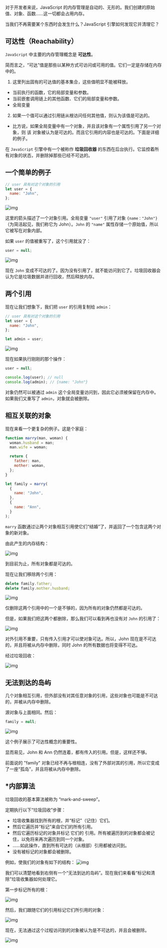 对于开发者来说，JavaScript 的内存管理是自动的、无形的。我们创建的原始值、对象、函数……这一切都会占用内存。

当我们不再需要某个东西时会发生什么？JavaScript 引擎如何发现它并清理它？

## 可达性（Reachability）

`JavaScript` 中主要的内存管理概念是 **可达性**。

简而言之，“可达”值是那些以某种方式可访问或可用的值。它们一定是存储在内存中的。

1. 这里列出固有的可达值的基本集合，这些值明显不能被释放。

- 当前执行的函数，它的局部变量和参数。
- 当前嵌套调用链上的其他函数、它们的局部变量和参数。
- 全局变量

2. 如果一个值可以通过引用链从根访问任何其他值，则认为该值是可达的。

- 比方说，如果全局变量中有一个对象，并且该对象有一个属性引用了另一个对象，则 该 对象被认为是可达的。而且它引用的内容也是可达的。下面是详细的例子。

在 `JavaScript` 引擎中有一个被称作 **垃圾回收器** 的东西在后台执行。它监控着所有对象的状态，并删除掉那些已经不可达的。

## 一个简单的例子

```js
// user 具有对这个对象的引用
let user = {
  name: "John",
};
```

![img](https://zh.javascript.info/article/garbage-collection/memory-user-john.svg)

这里的箭头描述了一个对象引用。全局变量 `"user"` 引用了对象 `{name："John"}`（为简洁起见，我们称它为 John）。`John` 的 `"name"` 属性存储一个原始值，所以它被写在对象内部。

如果 `user` 的值被重写了，这个引用就没了：

```javascript
user = null;
```

![img](https://zh.javascript.info/article/garbage-collection/memory-user-john-lost.svg)

现在 `John` 变成不可达的了。因为没有引用了，就不能访问到它了。垃圾回收器会认为它是垃圾数据并进行回收，然后释放内存。

## 两个引用

现在让我们想象下，我们把 `user` 的引用复制给 `admin`：

```javascript
// user 具有对这个对象的引用
let user = {
  name: "John",
};

let admin = user;
```

![img](https://zh.javascript.info/article/garbage-collection/memory-user-john-admin.svg)

现在如果执行刚刚的那个操作：

```js
user = null;

console.log(user); // null
console.log(admin); // {name: "John"}
```

对象仍然可以被通过 `admin` 这个全局变量访问到，因此它必须被保留在内存中。如果我们又重写了 `admin`，对象就会被删除。

## 相互关联的对象

现在来看一个更复杂的例子。这是个家庭：

```javascript
function marry(man, woman) {
  woman.husband = man;
  man.wife = woman;

  return {
    father: man,
    mother: woman,
  };
}

let family = marry(
  {
    name: "John",
  },
  {
    name: "Ann",
  }
);
```

`marry` 函数通过让两个对象相互引用使它们“结婚”了，并返回了一个包含这两个对象的新对象。

由此产生的内存结构：

![img](https://zh.javascript.info/article/garbage-collection/family.svg)

到目前为止，所有对象都是可达的。

现在让我们移除两个引用：

```javascript
delete family.father;
delete family.mother.husband;
```

![img](https://zh.javascript.info/article/garbage-collection/family-delete-refs.svg)

仅删除这两个引用中的一个是不够的，因为所有的对象仍然都是可达的。

但是，如果我们把这两个都删除，那么我们可以看到再也没有对 `John` 的引用了：

![img](https://zh.javascript.info/article/garbage-collection/family-no-father.svg)

对外引用不重要，只有传入引用才可以使对象可达。所以，John 现在是不可达的，并且将被从内存中删除，同时 John 的所有数据也将变得不可达。

经过垃圾回收：

![img](https://zh.javascript.info/article/garbage-collection/family-no-father-2.svg)

## 无法到达的岛屿

几个对象相互引用，但外部没有对其任意对象的引用，这些对象也可能是不可达的，并被从内存中删除。

源对象与上面相同。然后：

```javascript
family = null;
```

![img](https://zh.javascript.info/article/garbage-collection/family-no-family.svg)

这个例子展示了可达性概念的重要性。

显而易见，John 和 Ann 仍然连着，都有传入的引用。但是，这样还不够。

前面说的 "family" 对象已经不再与根相连，没有了外部对其的引用，所以它变成了一座“孤岛”，并且将被从内存中删除。

## \*内部算法

垃圾回收的基本算法被称为 “mark-and-sweep”。

定期执行以下“垃圾回收”步骤：

- 垃圾收集器找到所有的根，并“标记”（记住）它们。
- 然后它遍历并“标记”来自它们的所有引用。
- 然后它遍历标记的对象并标记 它们的 引用。所有被遍历到的对象都会被记住，以免将来再次遍历到同一个对象。
- ……如此操作，直到所有可达的（从根部）引用都被访问到。
- 没有被标记的对象都会被删除。

例如，使我们的对象有如下的结构：
![img](https://zh.javascript.info/article/garbage-collection/garbage-collection-1.svg)

我们可以清楚地看到右侧有一个“无法到达的岛屿”。现在我们来看看“标记和清除”垃圾收集器如何处理它。

第一步标记所有的根：

![img](https://zh.javascript.info/article/garbage-collection/garbage-collection-2.svg)

然后，我们跟随它们的引用标记它们所引用的对象：

![img](https://zh.javascript.info/article/garbage-collection/garbage-collection-3.svg)

现在，无法通过这个过程访问到的对象被认为是不可达的，并且会被删除。

![img](https://zh.javascript.info/article/garbage-collection/garbage-collection-5.svg)
